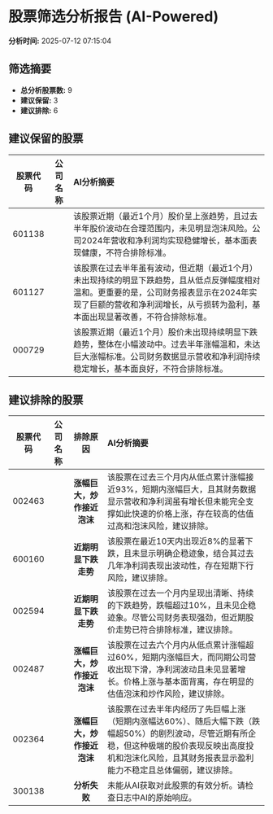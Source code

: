 # 股票筛选分析报告 (AI-Powered)

**分析时间:** 2025-07-12 07:15:04

## 筛选摘要

- **总分析股票数:** 9
- **建议保留:** 3
- **建议排除:** 6

## 建议保留的股票

| 股票代码 | 公司名称 | AI分析摘要 |
|:---:|:---:|:---|
| 601138 |  | 该股票近期（最近1个月）股价呈上涨趋势，且过去半年股价波动在合理范围内，未见明显泡沫风险。公司2024年营收和净利润均实现稳健增长，基本面表现健康，不符合排除标准。 |
| 601127 |  | 该股票在过去半年虽有波动，但近期（最近1个月）未出现持续的明显下跌趋势，且从低点反弹幅度相对温和。更重要的是，公司财务报表显示在2024年实现了巨额的营收和净利润增长，从亏损转为盈利，基本面出现显著改善，不符合排除标准。 |
| 000729 |  | 该股票近期（最近1个月）股价未出现持续明显下跌趋势，整体在小幅波动中。过去半年涨幅温和，未达巨大涨幅标准。公司财务数据显示营收和净利润持续稳定增长，基本面良好，不符合排除标准。 |

## 建议排除的股票

| 股票代码 | 公司名称 | 排除原因 | AI分析摘要 |
|:---:|:---:|:---:|:---|
| 002463 |  | **涨幅巨大，炒作接近泡沫** | 该股票在过去三个月内从低点累计涨幅接近93%，短期内涨幅巨大，且其财务数据显示营收和净利润虽有增长但未能完全支撑如此快速的价格上涨，存在较高的估值过高和泡沫风险，建议排除。 |
| 600160 |  | **近期明显下跌走势** | 该股票在最近10天内出现近8%的显著下跌，且未显示明确企稳迹象，结合其过去几年净利润表现出波动性，存在短期下行风险，建议排除。 |
| 002594 |  | **近期明显下跌走势** | 该股票在过去一个月内呈现出清晰、持续的下跌趋势，跌幅超过10%，且未见企稳迹象。尽管公司财务表现强劲，但近期股价走势已符合排除标准，建议排除。 |
| 002487 |  | **涨幅巨大，炒作接近泡沫** | 该股票在过去六个月内从低点累计涨幅超过60%，短期内涨幅巨大，而同期公司营收出现下滑，净利润波动且未见显著增长。价格上涨与基本面背离，存在明显的估值泡沫和炒作风险，建议排除。 |
| 002364 |  | **涨幅巨大，炒作接近泡沫** | 该股票在过去半年内经历了先巨幅上涨（短期内涨幅达60%）、随后大幅下跌（跌幅超50%）的剧烈波动，尽管近期有所企稳，但这种极端的股价表现反映出高度投机和泡沫化风险，且其财务报表显示盈利能力不稳定且总体偏弱，建议排除。 |
| 300138 |  | **分析失败** | 未能从AI获取对此股票的有效分析。请检查日志中AI的原始响应。 |
